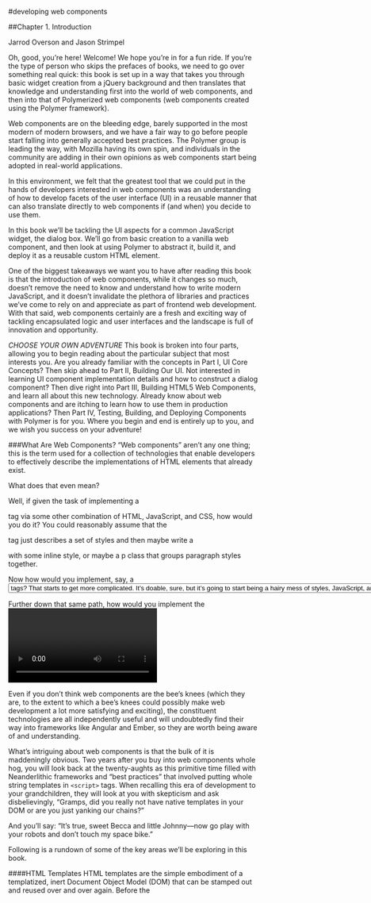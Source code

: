 #developing web components

##Chapter 1. Introduction

Jarrod Overson and Jason Strimpel

Oh, good, you’re here! Welcome! We hope you’re in for a fun ride. If you’re the type of person who skips the prefaces 
of books, we need to go over something real quick: this book is set up in a way that takes you through basic widget 
creation from a jQuery background and then translates that knowledge and understanding first into the world of web 
components, and then into that of Polymerized web components (web components created using the Polymer framework).

Web components are on the bleeding edge, barely supported in the most modern of modern browsers, and we have a fair 
way to go before people start falling into generally accepted best practices. The Polymer group is leading the way, 
with Mozilla having its own spin, and individuals in the community are adding in their own opinions as web components 
start being adopted in real-world applications.

In this environment, we felt that the greatest tool that we could put in the hands of developers interested in web 
components was an understanding of how to develop facets of the user interface (UI) in a reusable manner that can also 
translate directly to web components if (and when) you decide to use them.

In this book we’ll be tackling the UI aspects for a common JavaScript widget, the dialog box. We’ll go from basic 
creation to a vanilla web component, and then look at using Polymer to abstract it, build it, and deploy it as a 
reusable custom HTML element.

One of the biggest takeaways we want you to have after reading this book is that the introduction of web components, 
while it changes so much, doesn’t remove the need to know and understand how to write modern JavaScript, and it doesn’t 
invalidate the plethora of libraries and practices we’ve come to rely on and appreciate as part of frontend web 
development. With that said, web components certainly are a fresh and exciting way of tackling encapsulated logic 
and user interfaces and the landscape is full of innovation and opportunity.

*CHOOSE YOUR OWN ADVENTURE*
This book is broken into four parts, allowing you to begin reading about the particular subject that most interests you. Are you already familiar with the concepts in Part I, UI Core Concepts? Then skip ahead to Part II, Building Our UI. Not interested in learning UI component implementation details and how to construct a dialog component? Then dive right into Part III, Building HTML5 Web Components, and learn all about this new technology. Already know about web components and are itching to learn how to use them in production applications? Then Part IV, Testing, Building, and Deploying Components with Polymer is for you. Where you begin and end is entirely up to you, and we wish you success on your adventure!

###What Are Web Components?
“Web components” aren’t any one thing; this is the term used for a collection of technologies that enable developers to 
effectively describe the implementations of HTML elements that already exist.

What does that even mean?

Well, if given the task of implementing a <p> tag via some other combination of HTML, JavaScript, and CSS, 
how would you do it? You could reasonably assume that the <p> tag just describes a set of styles and then maybe 
write a <div> with some inline style, or maybe a p class that groups paragraph styles together.

Now how would you implement, say, a <select> tag and its constituent list of <option> tags? That starts to get 
more complicated. It’s doable, sure, but it’s going to start being a hairy mess of styles, JavaScript, and HTML. 
Then consider how fragile the implementation would be. The styles may collide with the using page, as may classes, 
IDs, global JavaScript, etc. Again, it’s doable, and we have done it, but it’s far from ideal.

Further down that same path, how would you implement the <video> tag? This starts getting dicier and dicier, and 
these are the types of problems that web components technologies seek to solve. They don’t go all the way, but they 
give developers a standard way to encapsulate, protect, and package these concepts.

Even if you don’t think web components are the bee’s knees (which they are, to the extent to which a bee’s knees 
could possibly make web development a lot more satisfying and exciting), the constituent technologies are all 
independently useful and will undoubtedly find their way into frameworks like Angular and Ember, so they are worth 
being aware of and understanding.

What’s intriguing about web components is that the bulk of it is maddeningly obvious. Two years after you buy into 
web components whole hog, you will look back at the twenty-aughts as this primitive time filled with Neanderlithic 
frameworks and “best practices” that involved putting whole string templates in `<script>` tags. When recalling this 
era of development to your grandchildren, they will look at you with skepticism and ask disbelievingly, “Gramps, 
did you really not have native templates in your DOM or are you just yanking our chains?”

And you’ll say: “It’s true, sweet Becca and little Johnny—now go play with your robots and don’t touch my space 
bike.”

Following is a rundown of some of the key areas we’ll be exploring in this book.

####HTML Templates
HTML templates are the simple embodiment of a templatized, inert Document Object Model (DOM) that can be stamped out 
and reused over and over again. Before the <template> tag, there existed any number of ways that you could reuse HTML. 
You could write your own functions that created and populated DOM nodes directly via DOM methods, you could retrieve 
text stored in the DOM via innerHTML and run that through a template engine, you could “precompile” templates in the 
build phase and send template functions, or you could choose some other equally uncomfortable method.

Now it’s all over. There is one way to write reusable HTML. Its usage can certainly differ, but one thing’s for sure: 
you’re going to be writing your templates and partials in <template> tags from now on.

####HTML Imports
The HTML import is another foolishly simple concept that accommodates a single interaction point for 
independent bundles to be loaded by. What has already been done for `<script>` and `<style>` tags has now been 
done for HTML itself. The bonus, on top of what was done for scripts and styles, is that the imported HTML 
can then infinitely link to all its own dependencies in the same formats that already exist. This will allow 
a developer to include miniature applications and all their dependencies with a single @include, instead of 
tracking everything down and including all the sources or links directly.

####Custom Elements
Finally! There now exists a standard way of generating custom elements across framework, platform, and all 
other boundaries. The core of HTML, the single element, is now open to everyone. The custom element API is 
incredibly trivial, and it’s meant to be. This is the first step to building HTML into what our apps have always
wanted to be. This is about far more than simply creating new textual tags; it’s opening up a strict API touchpoint 
that everyone is inherently familiar with. It’s a contract that is already agreed upon, tolerated, and enjoyed by every 
web developer that exists.

####The Shadow DOM
The shadow DOM is the secret sauce to web components. Each other technology on its own provides value that 
is obvious and appreciated, but the shadow DOM is the icing on the web component waffle. It finally provides a
way for us to isolate portions of the DOM for true protection from styling, access, and modification via common 
means. For anyone who has ever tried to build reusable UIs, this is a welcome change that could nearly bring a tear
to the eye of the most jaded developer.

Combining each of these things, we have the ability to generate custom elements, generating their own subtrees 
that are isolated from the parent DOM, all importable via a single tag!

If we sound excited, it’s because development with web components is like breathing fresh air after being in a 
coal mine for two decades. Like standing up after 50 pounds of weight have been removed from your back. It’s a 
freedom that is welcome and genuinely exciting.

###Why Web Components?
The Web is in a transitional state, and has been for quite some time. It was originally designed to view documents—that’s 
why the applications we use to sift through its contents are called browsers! Since its inception, though, the Web has 
been slowly morphing into an application platform, radically transforming the software development landscape. It has 
never been easier to release a new version of an application: a developer pushes code changes or new assets to a server, 
and the end user refreshes the page (as someone once said, a page refresh is the “compile” of web development). 
Unfortunately, the browser has not kept pace with this revolution, forcing developers to come up with clever solutions 
to make the Web more of an application platform.

The past few years have seen the emergence of JavaScript Model-View-Controller (MVC) libraries and frameworks 
designed to help give web applications structure.

*NOTE*
The JavaScript MVC libraries that have been released over the past few years have not all been strictly MVC. 
The acronym MV* was created to encompass other patterns, such as MVVM and MVP.

Module loaders such as Require.JS have also helped greatly, providing more structure by supplying the equivalent 
(and more) of the missing import that is standard in other platforms. This has allowed frontend engineers to think 
more modularly. Before the rise of MVC, we saw the rise of jQuery and UI widget libraries. These libraries were 
developed to help normalize web development as much as possible and to fill in the gaps in the limited set of UI 
components available on the Web. Before these libraries, writing JavaScript that interacted with the DOM across 
browsers was a nightmare and simple forms were the only UI natively supported by the browsers.

If you step back and look objectively at the current state of web development, it is really a giant hack—but 
that has been changing in recent years.

*NOTE*
The fact that it is a hack, in a sense, is not altogether bad. It has provided a sense of freedom that 
other platforms and languages lack. Irritating as it can be at times, it’s hard to imagine developing in a 
more restrictive environment.

The emergence of HTML5 and newer APIs is evidence of a great attempt at turning the Web into a real application 
platform. However, it is still missing some important features that are in most other application platforms.

For instance, the Web is not extensible. You cannot create new types of elements or extend existing ones, and 
there are no imports or methods for encapsulating components. Enter web components.

The term “web components” is currently being thrown around in the same way as “HTML5.” Both terms have different 
meanings for different people. Taken literally, HTML5 is simply a new document type with more elements. However, 
when people talk about HTML5 they are typically including the new elements, CSS3, and the new JavaScript APIs, 
which together redefine web development. The same is true of web components—the term is used to reference a new 
collection of features that, when utilized together, allow developers to create reusable components in a standard 
fashion.

Imagine a world in which the web platform is natively extensible. Any element can be extended, and new elements 
can be defined to easily create rich user interfaces. Also, imagine a world in which these extensions can be imported 
in a uniform fashion, including all assets such as JavaScript, CSS, and images. Imagine that this system has been 
optimized to deduplicate requests for the same import and that blocks of markup can be loaded and marked as inert 
so as not to impact performance. Imagine a real application platform, if you will. This is the promise of web 
components.

What if you could create a dialog component simply by importing the resource and declaring meaningful markup?

````
<head>
    <link rel="import" href="/imports/dialog/index.html">
</head>
<body>
    <dialog-component title="After Ford">
        Ending is better than mending. <br />
        The more stitches, the less riches.
    </dialog-component>
</body>
````
That would be a huge improvement in terms of readability over the current standard:
````
<!-- based on http://jqueryui.com/dialog/ -->
<head>
    <link
     rel="stylesheet"
     href="//code.jquery.com/ui/1.11.0/themes/smoothness/jquery-ui.css">
    <script src="//code.jquery.com/jquery-1.10.2.js"></script>
    <script src="//code.jquery.com/ui/1.11.0/jquery-ui.js"></script>
    <script>
        $(function () {
            $( "#dialog" ).dialog();
        });
    </script>
</head>
<body>
    <div id="dialog" title="After Ford">
        Ending is better than mending. <br />
        The more stitches, the less riches.
    </div>
</body>
````
This is not to say that current widget libraries do not have anything to offer or that their patterns are flawed. 
In fact, they are still quite relevant given the current browser support for web components. Additionally, the web 
components specification alone is not a panacea for creating rich user interfaces. A dialog component would still be 
driven by the same code as a dialog widget. However, the dialog component would wrap the widget code in a simplified, 
standardized, native interface with a convenient method for including its dependencies.

While this might not sound like a vast improvement, the ability to extend, abstract, import, and encapsulate natively 
will make the development of web applications much easier. It will allow developers to create reusable elements with 
standard life cycles that can be imported by any application. This standardization will form an implicit contract 
between the elements and the application, making the creation and management of interfaces a much smoother process.
